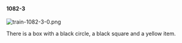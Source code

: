 #### 1082-3
![train-1082-3-0.png](https://github.com/lil-lab/nlvr/raw/master/nlvr/train/images/78/train-1082-3-0.png "train-1082-3-0.png")

There is a box with a black circle, a black square and a yellow item.